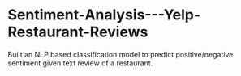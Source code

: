 # Sentiment-Analysis---Yelp-Restaurant-Reviews
Built an NLP based classification model to predict positive/negative sentiment given text review of a restaurant.
